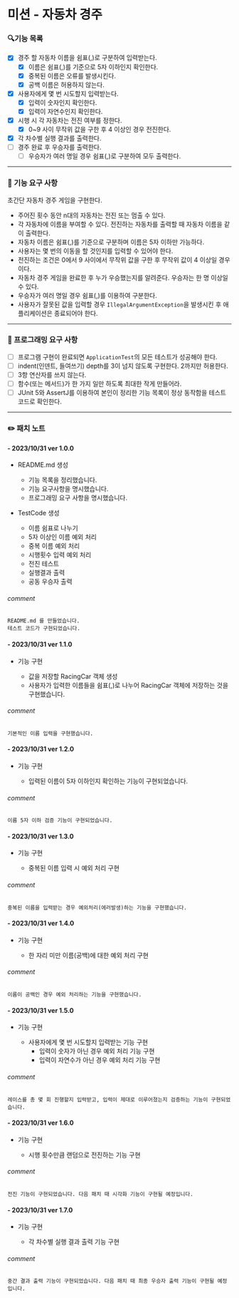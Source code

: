 # 미션 - 자동차 경주

### 🔍기능 목록

- [x] 경주 할 자동차 이름을 쉼표(,)로 구분하여 입력받는다.
    - [x] 이름은 쉼표(,)를 기준으로 5자 이하인지 확인한다.
    - [x] 중복된 이름은 오류를 발생시킨다.
    - [x] 공백 이름은 허용하지 않는다.
- [x] 사용자에게 몇 번 시도할지 입력받는다.
    - [x] 입력이 숫자인지 확인한다.
    - [x] 입력이 자연수인지 확인한다.
- [x] 시행 시 각 자동차는 전진 여부를 정한다.
    - [x] 0~9 사이 무작위 값을 구한 후 4 이상인 경우 전진한다.
- [x] 각 차수별 실행 결과를 출력한다.
- [ ] 경주 완료 후 우승자를 출력한다.
    - [ ] 우승자가 여러 명일 경우 쉼표(,)로 구분하여 모두 출력한다.

---

### 🚀 기능 요구 사항

초간단 자동차 경주 게임을 구현한다.

- 주어진 횟수 동안 n대의 자동차는 전진 또는 멈출 수 있다.
- 각 자동차에 이름을 부여할 수 있다. 전진하는 자동차를 출력할 때 자동차 이름을 같이 출력한다.
- 자동차 이름은 쉼표(,)를 기준으로 구분하며 이름은 5자 이하만 가능하다.
- 사용자는 몇 번의 이동을 할 것인지를 입력할 수 있어야 한다.
- 전진하는 조건은 0에서 9 사이에서 무작위 값을 구한 후 무작위 값이 4 이상일 경우이다.
- 자동차 경주 게임을 완료한 후 누가 우승했는지를 알려준다. 우승자는 한 명 이상일 수 있다.
- 우승자가 여러 명일 경우 쉼표(,)를 이용하여 구분한다.
- 사용자가 잘못된 값을 입력할 경우 `IllegalArgumentException`을 발생시킨 후 애플리케이션은 종료되어야 한다.

---

### 🎯 프로그래밍 요구 사항

- [ ] 프로그램 구현이 완료되면 `ApplicationTest`의 모든 테스트가 성공해야 한다.
- [ ] indent(인덴트, 들여쓰기) depth를 3이 넘지 않도록 구현한다. 2까지만 허용한다.
- [ ] 3항 연산자를 쓰지 않는다.
- [ ] 함수(또는 메서드)가 한 가지 일만 하도록 최대한 작게 만들어라.
- [ ] JUnit 5와 AssertJ를 이용하여 본인이 정리한 기능 목록이 정상 동작함을 테스트 코드로 확인한다.

---

### ✏️ 패치 노트

#### - 2023/10/31 ver 1.0.0

- README.md 생성

    - 기능 목록을 정리했습니다.
    - 기능 요구사항을 명시했습니다.
    - 프로그래밍 요구 사항을 명시했습니다.

- TestCode 생성

    - 이름 쉼표로 나누기
    - 5자 이상인 이름 예외 처리
    - 중복 이름 예외 처리
    - 시행횟수 입력 예외 처리
    - 전진 테스트
    - 실행결과 출력
    - 공동 우승자 출력

######      comment
    README.md 를 만들었습니다.
    테스트 코드가 구현되었습니다.

#### - 2023/10/31 ver 1.1.0

- 기능 구현

   - 값을 저장할 RacingCar 객체 생성
   - 사용자가 입력한 이름들을 쉼표(,)로 나누어 RacingCar 객체에 저장하는 것을 구현했습니다.

######      comment
    기본적인 이름 입력을 구현했습니다.

#### - 2023/10/31 ver 1.2.0

- 기능 구현

  - 입력된 이름이 5자 이하인지 확인하는 기능이 구현되었습니다.

######      comment
    이름 5자 이하 검증 기능이 구현되었습니다.

#### - 2023/10/31 ver 1.3.0

- 기능 구현

  - 중복된 이름 입력 시 예외 처리 구현

######      comment
    중복된 이름을 입력받는 경우 예외처리(에러발생)하는 기능을 구현했습니다.

#### - 2023/10/31 ver 1.4.0

- 기능 구현

  - 한 자리 미만 이름(공백)에 대한 예외 처리 구현

######      comment
    이름이 공백인 경우 예외 처리하는 기능을 구현했습니다.

#### - 2023/10/31 ver 1.5.0

- 기능 구현

  - 사용자에게 몇 번 시도할지 입력받는 기능 구현
    - 입력이 숫자가 아닌 경우 예외 처리 기능 구현
    - 입력이 자연수가 아닌 경우 예외 처리 기능 구현

######      comment
    레이스를 총 몇 회 진행할지 입력받고, 입력이 제대로 이루어졌는지 검증하는 기능이 구현되었습니다.

#### - 2023/10/31 ver 1.6.0

- 기능 구현

  - 시행 횟수만큼 랜덤으로 전진하는 기능 구현

######      comment
    전진 기능이 구현되었습니다. 다음 패치 때 시각화 기능이 구현될 예정입니다.

#### - 2023/10/31 ver 1.7.0

- 기능 구현

  - 각 차수별 실행 결과 출력 기능 구현

######      comment
    중간 결과 출력 기능이 구현되었습니다. 다음 패치 때 최종 우승자 출력 기능이 구현될 예정입니다.